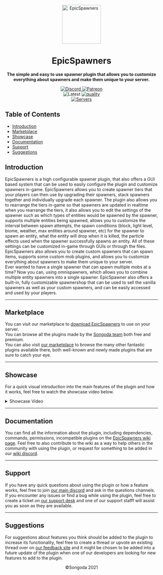 <p align="center">
<img alt="EpicSpawners" src="https://cdn2.songoda.com/products/epicspawners/5vteSKAGiFo6ElBhkFqUuKO13ggH28GDO3tundgK.png" width="128px">
</p>

<h1 align="center">EpicSpawners</h1>

<p align="center">
 <b>
      The simple and easy to use spawner plugin that allows you to customize everything
      about spawners and make them unique to your server.
  </b>
</p>

<p align="center">
    <a href="https://discord.gg/songoda">
        <img alt="Discord" src="https://img.shields.io/discord/293212540723396608?color=7289DA&label=Discord&logo=discord&logoColor=7289DA">
    </a>
    <a href="https://www.patreon.com/join/songoda">
        <img alt="Patreon" src="https://img.shields.io/badge/-Support_on_Patreon-F96854.svg?logo=patreon&style=flat&logoColor=white">
    </a> 
    <br>
    <img alt="Latest" src="https://img.shields.io/badge/dynamic/xml?label=version&query=string%28%2F%2F%2A%5Blocal-name%28.%29%3D%27version%27%20and%20namespace-uri%28.%29%3D%27http%3A%2F%2Fmaven.apache.org%2FPOM%2F4.0.0%27%5D%5B1%5D%29&url=https%3A%2F%2Fraw.githubusercontent.com%2Fsongoda%2FEpicSpawners%2Fmaster%2Fpom.xml&logo=github&style=flat&logoColor=white&color=blue&labelColor=black">
    <a href="https://app.codacy.com/gh/songoda/EpicSpawners/dashboard">
        <img alt="quality" src="https://img.shields.io/codacy/grade/1538be190da6406aa6a2bc711b2478a2">
    </a>
    <br>
    <a href="https://bstats.org/plugin/bukkit/EpicSpawners/4181">
        <img alt="Servers" src="https://img.shields.io/bstats/servers/4181?label=Server+running+EpicSpawners">
    </a>
</p>

<h2>Table of Contents</h2>
<ul>
    <li><a href='#Introduction'>Introduction</a></li>
    <li><a href='#Marketplace'>Marketplace</a></li>
    <li><a href='#Showcase'>Showcase</a></li>
    <li><a href='#Documentation'>Documentation</a></li>
    <li><a href='#Support'>Support</a></li>
    <li><a href='#Suggestions'>Suggestions</a></li>
</ul>

<article>
    <h2 id="Introduction">Introduction</h2>
    <p>
        EpicSpawners is a high configurable spawner plugin, that also offers a GUI based system that can be used to easily configure the plugin and customize spawners in-game.
        EpicSpawners allows you to create spawner tiers that your players can then use by upgrading their spawners, stack spawners together and individually upgrade each                 spawner. The plugin also allows you to rearrange the tiers in-game so that spawners are updated in realtime when you rearrange the tiers, it also allows you to edit the         settings of the spawner such as which types of entities would be spawned by the spawner, supports multiple entities being spawned, allows you to customize the interval           between spawn attempts, the spawn conditions (block, light level, biome, weather, max entities around spawner, etc) for the spawner to spawn an entity, what the entity           will drop when it is killed, the particle effects used when the spawner successfully spawns an entity. All of these settings can be customized in-game through GUIs or           through the files. EpicSpawners also allows you to create custom spawners that can spawn items, supports some custom mob plugins, and allows you to customize everything         about spawners to make them unique to your server.<br>
        Ever wanted to have a single spawner that can spawn multiple mobs at a time? Now you can, using omnispawners, which allows you to combine multiple entity spawners into a         single spawner. EpicSpawner also offers a built-in, fully customizable spawnershop that can be used to sell the vanilla spawners as well as your custom spawners, and can         be easily accessed and used by your players.
    </p>
</article>
<hr>
<article>
    <h2 id="Marketplace">Marketplace</h2>
    <p>
        You can visit our marketplace to <a href="https://songoda.com/marketplace/product/epicspawners-the-ultimate-spawner-plugin.13">download EpicSpawners</a> to use on your           server.<br>
        You can browse all the plugins made by the <a href="https://songoda.com/teams/songoda">Songoda team</a> both free and premium.<br>
        You can also visit <a href="https://songoda.com/marketplace">our marketplace</a> to browse the many other fantastic plugins available there, both well-known and newly           made plugins that are sure to catch your eye.
    </p>
</article>
<hr>
<article>
    <h2 id="Showcase">Showcase</h2>
    <p>
        For a quick visual introduction into the main features of the plugin and how it works, feel free to watch the showcase video below.
        <details>
            <summary>Showcase Video</summary>
            Coming Soon
        </details>
    </p>
</article>
<hr>
<article>
    <h2 id="Documentation">Documentation</h2>
    <p>
        You can find all the information about the plugin, including dependencies,
        commands, permissions, incompatible plugins on the <a href="https://wiki.songoda.com/Epic_Spawners">EpicSpawners wiki page<a>.
        Feel free to also contribute to the wiki as a way to help others in the community with using the plugin, or request for something to be added in our <a                           href="https://discord.gg/6JwbEQB">wiki discord</a>.
    </p>
</article>
<hr>
<article>
    <h2 id="Support">Support</h2>
    <p>
        If you have any quick questions about using the plugin or how a feature works, feel free to join <a href="https://discord.gg/songoda">our main discord</a> and ask in the         questions channels. If you encounter any issues or find a bug while using the plugin, feel free to create a ticket on <a href="https://support.songoda.com">our support           desk</a> and one of our support stafff will assist you as soon as they are available.
    </p>
</article>
<hr>
<article>
    <h2 id="Suggestions">Suggestions</h2>
    <p>
        For suggestions about features you think should be added to the plugin to increase its functionality, feel free to create a thread or upvote an existing thread over on           <a href="https://feedback.songoda.com">our feedback site</a> and it might be chosen to be added into a future update of the plugin when one of our developers are looking         for new features to add to the plugin.
    </p>
</article>

<p align="center">
    &copy;Songoda 2021
</p>
